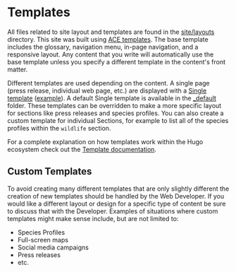 # Templates

All files related to site layout and templates are found in the [site/layouts](https://github.com/USFWS/southeast/tree/69022a3720a9dcc5e30bd3455605ac5fb3f75ba8/site/layouts) directory. This site was built using [ACE templates](https://gohugo.io/templates/ace/).  The base template includes the glossary, navigation menu, in-page navigation, and a responsive layout.  Any content that you write will automatically use the base template unless you specify a different template in the content's front matter.

Different templates are used depending on the content.  A single page (press release, individual web page, etc.) are displayed with a [Single template](https://gohugo.io/templates/content/) ([example](https://github.com/USFWS/southeast/blob/69022a3720a9dcc5e30bd3455605ac5fb3f75ba8/site/layouts/_default/single.ace)).  A default Single template is available in the [_default](https://github.com/USFWS/southeast/tree/69022a3720a9dcc5e30bd3455605ac5fb3f75ba8/site/layouts/_default) folder. These templates can be overridden to make a more specific layout for sections like press releases and species profiles. You can also create a custom template for individual Sections, for example to list all of the species profiles within the `wildlife` section.

For a complete explanation on how templates work within the Hugo ecosystem check out the [Template documentation](https://gohugo.io/templates/overview/).

## Custom Templates

To avoid creating many different templates that are only slightly different the creation of new templates should be handled by the Web Developer.  If you would like a different layout or design for a specific type of content be sure to discuss that with the Developer.  Examples of situations where custom templates might make sense include, but are not limited to:

- Species Profiles
- Full-screen maps
- Social media campaigns
- Press releases
- etc.
